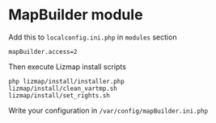 MapBuilder module
=================

Add this to `localconfig.ini.php` in `modules` section
```
mapBuilder.access=2

```

Then execute Lizmap install scripts

```
php lizmap/install/installer.php
lizmap/install/clean_vartmp.sh
lizmap/install/set_rights.sh
```

Write your configuration in `/var/config/mapBuilder.ini.php`